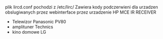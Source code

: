plik lircd.conf pochodzi z /etc/lirc/
Zawiera kody podczerwieni dla urzadzen obslugiwanych przez webinterface przez urzadzenie HP MCE IR RECEIVER

- Telewizor Panasonic PV80
- amplituner Technics
- kino domowe LG
